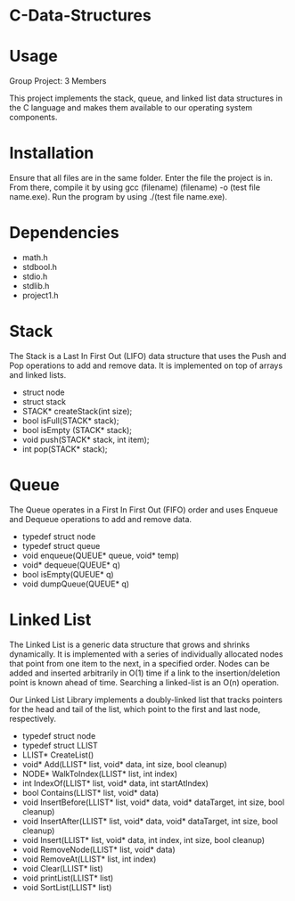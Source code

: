 # C-Data-Structures
# Usage
Group Project: 3 Members

This project implements the stack, queue, and linked list data structures in the C language and makes them available to our operating system components.

# Installation
Ensure that all files are in the same folder. Enter the file the project is in.  From there, compile it by using gcc (filename) (filename) -o (test file name.exe).  Run the program by using ./(test file name.exe). 

# Dependencies
- math.h
- stdbool.h
- stdio.h
- stdlib.h
- project1.h

# Stack
The Stack is a Last In First Out (LIFO) data structure that uses the Push and Pop operations to add and remove data. It is implemented on top of arrays and linked lists.

- struct node
- struct stack
- STACK* createStack(int size);
- bool isFull(STACK* stack);
- bool isEmpty (STACK* stack);
- void push(STACK* stack, int item);
- int pop(STACK* stack);

# Queue
The Queue operates in a First In First Out (FIFO) order and uses Enqueue and Dequeue operations to add and remove data.

- typedef struct node
- typedef struct queue
- void enqueue(QUEUE* queue, void* temp)
- void* dequeue(QUEUE* q)
- bool isEmpty(QUEUE* q)
- void dumpQueue(QUEUE* q)


# Linked List
The Linked List is a generic data structure that grows and shrinks dynamically. It is implemented with a series of individually allocated nodes that point from one item to the next, in a specified order. Nodes can be added and inserted arbitrarily in O(1) time if a link to the insertion/deletion point is known ahead of time. Searching a linked-list is an O(n) operation.

Our Linked List Library implements a doubly-linked list that tracks pointers for the head and tail of the list, which point to the first and last node, respectively.

- typedef struct node
- typedef struct LLIST
- LLIST* CreateList()
- void* Add(LLIST* list, void* data, int size, bool cleanup)
- NODE* WalkToIndex(LLIST* list, int index)
- int IndexOf(LLIST* list, void* data, int startAtIndex)
- bool Contains(LLIST* list, void* data)
- void InsertBefore(LLIST* list, void* data, void* dataTarget, int size, bool cleanup)
- void InsertAfter(LLIST* list, void* data, void* dataTarget, int size, bool cleanup)
- void Insert(LLIST* list, void* data, int index, int size, bool cleanup)
- void RemoveNode(LLIST* list, void* data)
- void RemoveAt(LLIST* list, int index)
- void Clear(LLIST* list)
- void printList(LLIST* list)
- void SortList(LLIST* list)
